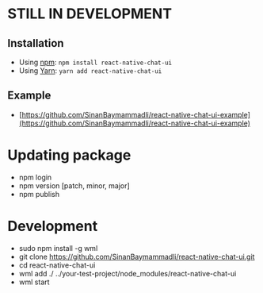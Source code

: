 # STILL IN DEVELOPMENT

## Installation

- Using [npm](https://www.npmjs.com/#getting-started): `npm install react-native-chat-ui`
- Using [Yarn](https://yarnpkg.com/): `yarn add react-native-chat-ui`

## Example

- [https://github.com/SinanBaymammadli/react-native-chat-ui-example](https://github.com/SinanBaymammadli/react-native-chat-ui-example)

# Updating package

- npm login
- npm version [patch, minor, major]
- npm publish

# Development

- sudo npm install -g wml
- git clone https://github.com/SinanBaymammadli/react-native-chat-ui.git
- cd react-native-chat-ui
- wml add ./ ../your-test-project/node_modules/react-native-chat-ui
- wml start
